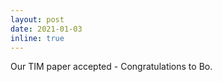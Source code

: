 ```yaml
---
layout: post
date: 2021-01-03
inline: true
---
```


Our TIM paper accepted - Congratulations to Bo.
